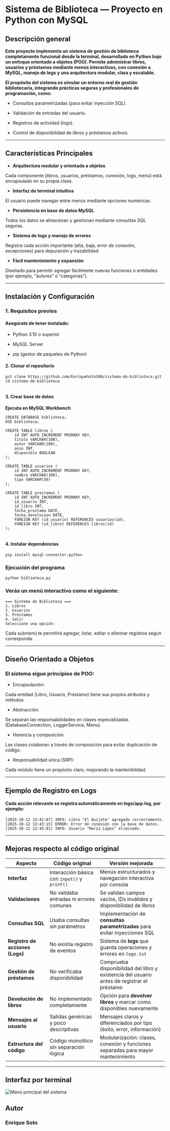 # Sistema de Biblioteca — Proyecto en Python con MySQL

## Descripción general  

**Este proyecto implementa un sistema de gestión de biblioteca completamente funcional desde la terminal, desarrollado en Python bajo un enfoque orientado a objetos (POO).
Permite administrar libros, usuarios y préstamos mediante menús interactivos, con conexión a MySQL, manejo de logs y una arquitectura modular, clara y escalable.**

**El propósito del sistema es simular un entorno real de gestión bibliotecaria, integrando prácticas seguras y profesionales de programación, como:**

- Consultas parametrizadas (para evitar inyección SQL).

- Validación de entradas del usuario.



- Registros de actividad (logs).

- Control de disponibilidad de libros y préstamos activos.

---


## Características Principales
- **Arquitectura modular y orientada a objetos**

Cada componente (libros, usuarios, préstamos, conexión, logs, menú) está encapsulado en su propia clase.

- **Interfaz de terminal intuitiva**

El usuario puede navegar entre menús mediante opciones numéricas.
- **Persistencia en base de datos MySQL**

Todos los datos se almacenan y gestionan mediante consultas SQL seguras.
- **Sistema de logs y manejo de errores**

Registra cada acción importante (alta, baja, error de conexión, excepciones) para depuración y trazabilidad.

- **Fácil mantenimiento y expansión**

Diseñado para permitir agregar fácilmente nuevas funciones o entidades (por ejemplo, “autores” o “categorías”).

---


## Instalación y Configuración
 ### 1. Requisitos previos
#### Asegúrate de tener instalado:

- Python 3.10 o superior

- MySQL Server

- pip (gestor de paquetes de Python)

#### 2. Clonar el repositorio

```
git clone https://github.com/EnriqueSoto300/sistema-de-biblioteca.git
cd sistema-de-biblioteca


```
#### 3. Crear base de datos

**Ejecuta en MySQL Workbench** 

```
CREATE DATABASE biblioteca;
USE biblioteca;

CREATE TABLE libros (
    id INT AUTO_INCREMENT PRIMARY KEY,
    titulo VARCHAR(100),
    autor VARCHAR(100),
    anio INT,
    disponible BOOLEAN
);

CREATE TABLE usuarios (
    id INT AUTO_INCREMENT PRIMARY KEY,
    nombre VARCHAR(100),
    tipo VARCHAR(50)
);

CREATE TABLE prestamos (
    id INT AUTO_INCREMENT PRIMARY KEY,
    id_usuario INT,
    id_libro INT,
    fecha_prestamo DATE,
    fecha_devolucion DATE,
    FOREIGN KEY (id_usuario) REFERENCES usuarios(id),
    FOREIGN KEY (id_libro) REFERENCES libros(id)
);


```
#### 4. Instalar dependencias
```
pip install mysql-connector-python

```
### Ejecución del programa
```
python biblioteca.py

```
### Verás un menú interactivo como el siguiente:

```
=== Sistema de Biblioteca ===
1. Libros
2. Usuarios
3. Préstamos
4. Salir
Seleccione una opción:

```

Cada submenú te permitirá agregar, listar, editar o eliminar registros según corresponda.

---

## Diseño Orientado a Objetos

### El sistema sigue principios de POO:

- Encapsulación:

Cada entidad (Libro, Usuario, Prestamo) tiene sus propios atributos y métodos.



- Abstracción:

Se separan las responsabilidades en clases especializadas (DatabaseConnection, LoggerService, Menu).

- Herencia y composición: 

Las clases colaboran a través de composición para evitar duplicación de código.

- Responsabilidad única (SRP):

Cada módulo tiene un propósito claro, mejorando la mantenibilidad.

---

## Ejemplo de Registro en Logs
#### Cada acción relevante se registra automáticamente en logs/app.log, por ejemplo:


```
[2025-10-12 13:42:07] INFO: Libro "El Quijote" agregado correctamente.
[2025-10-12 13:43:15] ERROR: Error de conexión con la base de datos.
[2025-10-12 13:45:01] INFO: Usuario "María López" eliminado.

```
---

## Mejoras respecto al código original

| **Aspecto** | **Código original** | **Versión mejorada** |
|--------------|---------------------|----------------------|
| **Interfaz** | Interacción básica con `input()` y `print()` | Menús estructurados y navegación interactiva por consola |
| **Validaciones** | No validaba entradas ni errores comunes | Se validan campos vacíos, IDs inválidos y disponibilidad de libros |
| **Consultas SQL** | Usaba consultas sin parámetros | Implementación de **consultas parametrizadas** para evitar inyecciones SQL |
| **Registro de acciones (Logs)** | No existía registro de eventos | Sistema de **logs** que guarda operaciones y errores en `logs.txt` |
| **Gestión de préstamos** | No verificaba disponibilidad | Comprueba disponibilidad del libro y existencia del usuario antes de registrar el préstamo |
| **Devolución de libros** | No implementado completamente | Opción para **devolver libros** y marcar como disponibles nuevamente |
| **Mensajes al usuario** | Salidas genéricas y poco descriptivas | Mensajes claros y diferenciados por tipo (éxito, error, información) |
| **Estructura del código** | Código monolítico sin separación lógica | Modularización: clases, conexión y funciones separadas para mayor mantenimiento |




---
## Interfaz  por terminal 

![Menú principal del sistema](Captura/terminal.png)

## Autor
### Enrique Soto


